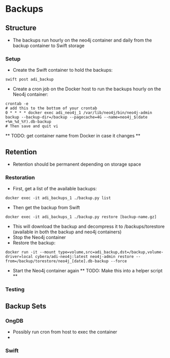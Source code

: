 # Backups
## Structure
* The backups run hourly on the neo4j container and daily from the backup container to Swift storage
### Setup
* Create the Swift container to hold the backups:
```
swift post adi_backup
```
* Create a cron job on the Docker host to run the backups hourly on the Neo4j container:
```
crontab -e
# add this to the bottom of your crontab 
0 * * * * docker exec adi_neo4j_1 /var/lib/neo4j/bin/neo4j-admin backup --backup-dir=/backup --pagecache=4G --name=neo4j_$(date +%m_%d_%Y).db-backup
# Then save and quit vi
```
** TODO: get container name from Docker in case it changes **
## Retention
* Retention should be permanent depending on storage space
### Restoration
* First, get a list of the available backups:
```
docker exec -it adi_backups_1 ./backup.py list
```
* Then get the backup from Swift
```
docker exec -it adi_backups_1 ./backup.py restore [backup-name.gz]
```
* This will download the backup and decompress it to /backups/torestore (available in both the backup and neo4j containers)
* Stop the Neo4j container
* Restore the backup:
```
docker run -it --mount type=volume,src=adi_backup,dst=/backup,volume-driver=local cybera/adi-neo4j:latest neo4j-admin restore --from=/backup/torestore/neo4j_[date].db-backup --force
```

* Start the Neo4j container again
** TODO: Make this into a helper script **
### Testing

## Backup Sets
### OngDB
* Possibly run cron from host to exec the container
* 
### Swift
## 
